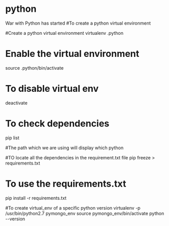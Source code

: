 # python
War with Python has started
#To create a python virtual environment

#Create a python virtual environment
virtualenv .python
# Enable the virtual environment
source .python/bin/activate

# To disable virtual env
deactivate

# To check dependencies
pip list

#The path which we are using will display
which python

#TO locate all the dependencies in the requirement.txt file
pip freeze > requirements.txt

# To use the requirements.txt
pip install -r requirements.txt

#To create virtual_env of a specific python version
virtualenv -p /usr/bin/python2.7 pymongo_env
source pymongo_env/bin/activate
python --version

